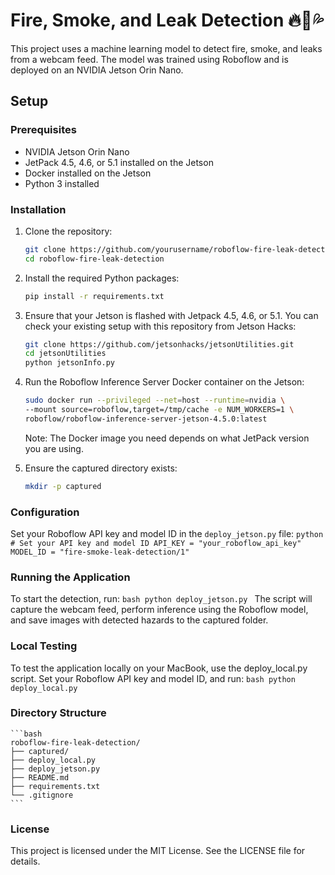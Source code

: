# Fire, Smoke, and Leak Detection 🔥💨💦

This project uses a machine learning model to detect fire, smoke, and leaks from a webcam feed. The model was trained using Roboflow and is deployed on an NVIDIA Jetson Orin Nano.

## Setup

### Prerequisites

- NVIDIA Jetson Orin Nano
- JetPack 4.5, 4.6, or 5.1 installed on the Jetson
- Docker installed on the Jetson
- Python 3 installed

### Installation

1. Clone the repository:

   ```bash
   git clone https://github.com/yourusername/roboflow-fire-leak-detection.git
   cd roboflow-fire-leak-detection
   ```

2. Install the required Python packages:
    ```bash
    pip install -r requirements.txt
    ```
3. Ensure that your Jetson is flashed with Jetpack 4.5, 4.6, or 5.1. You can check your existing setup with this repository from Jetson Hacks:
   ```bash
   git clone https://github.com/jetsonhacks/jetsonUtilities.git
   cd jetsonUtilities
   python jetsonInfo.py
   ```

4. Run the Roboflow Inference Server Docker container on the Jetson:
    ```bash
    sudo docker run --privileged --net=host --runtime=nvidia \
    --mount source=roboflow,target=/tmp/cache -e NUM_WORKERS=1 \
    roboflow/roboflow-inference-server-jetson-4.5.0:latest
    ```
    Note: The Docker image you need depends on what JetPack version you are using.

5. Ensure the captured directory exists:
    ```bash
    mkdir -p captured
    ```

### Configuration
Set your Roboflow API key and model ID in the `deploy_jetson.py` file:
    ```python
    # Set your API key and model ID
    API_KEY = "your_roboflow_api_key"
    MODEL_ID = "fire-smoke-leak-detection/1"
    ```

### Running the Application
To start the detection, run:
    ```bash
    python deploy_jetson.py
    ```
    The script will capture the webcam feed, perform inference using the Roboflow model, and save images with detected hazards to the captured folder.

### Local Testing
To test the application locally on your MacBook, use the deploy_local.py script. Set your Roboflow API key and model ID, and run:
    ```bash
    python deploy_local.py
    ```

### Directory Structure
    ```bash
    roboflow-fire-leak-detection/
    ├── captured/
    ├── deploy_local.py
    ├── deploy_jetson.py
    ├── README.md
    ├── requirements.txt
    └── .gitignore
    ```

### License
This project is licensed under the MIT License. See the LICENSE file for details.
